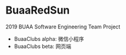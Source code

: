 # BuaaRedSun
2019 BUAA Software Engineering Team Project
- BuaaClubs alpha: 微信小程序
- BuaaClubs beta: 网页端

